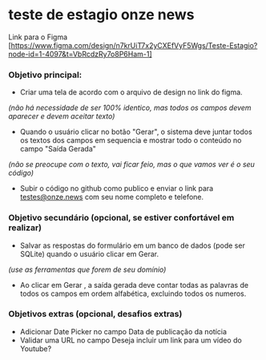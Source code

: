 # teste de estagio onze news


Link para o Figma [https://www.figma.com/design/n7krUiT7x2yCXEfVyF5Wgs/Teste-Estagio?node-id=1-4097&t=VbRcdzRy7o8P6Ham-1]

### Objetivo principal:

- Criar uma tela de acordo com o arquivo de design no link do figma.

_(não há necessidade de ser 100% identico, mas todos os campos devem aparecer e devem aceitar texto)_

- Quando o usuário clicar no botão "Gerar", o sistema deve juntar todos os textos dos campos em sequencia e mostrar todo o conteúdo no campo "Saída Gerada" 

_(não se preocupe com o texto, vai ficar feio, mas o que vamos ver é o seu código)_

- Subir o código no github como publico e enviar o link para testes@onze.news com seu nome completo e telefone.

### Objetivo secundário (opcional, se estiver confortável em realizar)

- Salvar as respostas do formulário em um banco de dados (pode ser SQLite) quando o usuário clicar em Gerar.

_(use as ferramentas que forem de seu domínio)_

- Ao clicar em Gerar , a saída gerada deve contar todas as palavras de todos os campos em ordem alfabética, excluindo todos os numeros.


### Objetivos extras (opcional, desafios extras)

- Adicionar Date Picker no campo Data de publicação da notícia
- Validar uma URL no campo Deseja incluir um link para um vídeo do Youtube?
